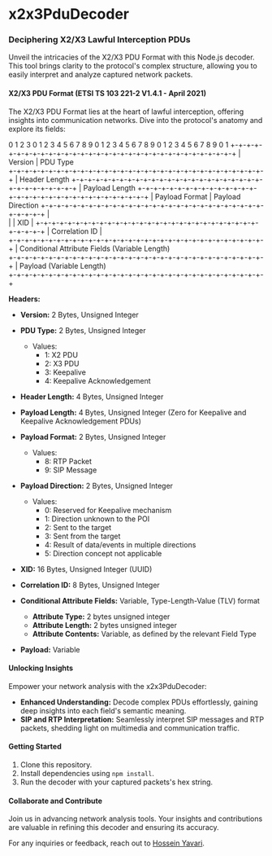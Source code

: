 # x2x3PduDecoder

### Deciphering X2/X3 Lawful Interception PDUs

Unveil the intricacies of the X2/X3 PDU Format with this Node.js decoder. This tool brings clarity to the protocol's complex structure, allowing you to easily interpret and analyze captured network packets.

#### X2/X3 PDU Format (ETSI TS 103 221-2 V1.4.1 - April 2021)

The X2/X3 PDU Format lies at the heart of lawful interception, offering insights into communication networks. Dive into the protocol's anatomy and explore its fields:


 0                   1                   2                   3 
 0 1 2 3 4 5 6 7 8 9 0 1 2 3 4 5 6 7 8 9 0 1 2 3 4 5 6 7 8 9 0 1
+-+-+-+-+-+-+-+-+-+-+-+-+-+-+-+-+-+-+-+-+-+-+-+-+-+-+-+-+-+-+-+-+
|           Version             |           PDU Type  
+-+-+-+-+-+-+-+-+-+-+-+-+-+-+-+-+-+-+-+-+-+-+-+-+-+-+-+-+-+-+-+-+
|                           Header Length
+-+-+-+-+-+-+-+-+-+-+-+-+-+-+-+-+-+-+-+-+-+-+-+-+-+-+-+-+-+-+-+-+
|                           Payload Length
+-+-+-+-+-+-+-+-+-+-+-+-+-+-+-+-+-+-+-+-+-+-+-+-+-+-+-+-+-+-+-+-+
|        Payload Format         |     Payload Direction
+-+-+-+-+-+-+-+-+-+-+-+-+-+-+-+-+-+-+-+-+-+-+-+-+-+-+-+-+-+-+-+-+
|                       
|
|                               XID
|
+-+-+-+-+-+-+-+-+-+-+-+-+-+-+-+-+-+-+-+-+-+-+-+-+-+-+-+-+-+-+-+-+
|                           Correlation ID
|    
+-+-+-+-+-+-+-+-+-+-+-+-+-+-+-+-+-+-+-+-+-+-+-+-+-+-+-+-+-+-+-+-+
|        Conditional Attribute Fields (Variable Length)            
+-+-+-+-+-+-+-+-+-+-+-+-+-+-+-+-+-+-+-+-+-+-+-+-+-+-+-+-+-+-+-+-+
|                     Payload (Variable Length)                
+-+-+-+-+-+-+-+-+-+-+-+-+-+-+-+-+-+-+-+-+-+-+-+-+-+-+-+-+-+-+-+-+


**Headers:**

- **Version:** 2 Bytes, Unsigned Integer
- **PDU Type:** 2 Bytes, Unsigned Integer
  - Values:
    - 1: X2 PDU
    - 2: X3 PDU
    - 3: Keepalive
    - 4: Keepalive Acknowledgement

- **Header Length:** 4 Bytes, Unsigned Integer 
- **Payload Length:** 4 Bytes, Unsigned Integer (Zero for Keepalive and Keepalive Acknowledgement PDUs)
    
- **Payload Format:** 2 Bytes, Unsigned Integer
  - Values:
    - 8: RTP Packet
    - 9: SIP Message

- **Payload Direction:** 2 Bytes, Unsigned Integer
  - Values:
    - 0: Reserved for Keepalive mechanism
    - 1: Direction unknown to the POI
    - 2: Sent to the target
    - 3: Sent from the target
    - 4: Result of data/events in multiple directions
    - 5: Direction concept not applicable

- **XID:** 16 Bytes, Unsigned Integer (UUID)
- **Correlation ID:** 8 Bytes, Unsigned Integer

- **Conditional Attribute Fields:** Variable, Type-Length-Value (TLV) format
  - **Attribute Type:** 2 bytes unsigned integer
  - **Attribute Length:** 2 bytes unsigned integer
  - **Attribute Contents:** Variable, as defined by the relevant Field Type

- **Payload:** Variable

#### Unlocking Insights

Empower your network analysis with the x2x3PduDecoder:

- **Enhanced Understanding:** Decode complex PDUs effortlessly, gaining deep insights into each field's semantic meaning.
- **SIP and RTP Interpretation:** Seamlessly interpret SIP messages and RTP packets, shedding light on multimedia and communication traffic.

#### Getting Started

1. Clone this repository.
2. Install dependencies using `npm install`.
3. Run the decoder with your captured packets's hex string.

#### Collaborate and Contribute

Join us in advancing network analysis tools. Your insights and contributions are valuable in refining this decoder and ensuring its accuracy.

For any inquiries or feedback, reach out to [Hossein Yavari](mailto:hyavari26@gmail.com).
